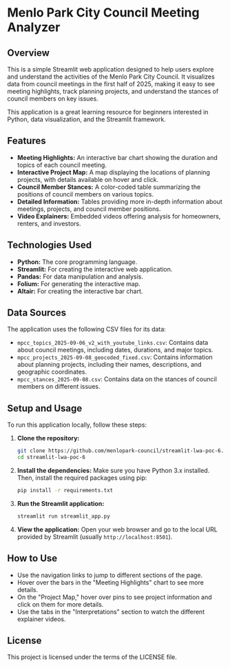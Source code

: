 # Menlo Park City Council Meeting Analyzer

## Overview

This is a simple Streamlit web application designed to help users explore and understand the activities of the Menlo Park City Council. It visualizes data from council meetings in the first half of 2025, making it easy to see meeting highlights, track planning projects, and understand the stances of council members on key issues.

This application is a great learning resource for beginners interested in Python, data visualization, and the Streamlit framework.

## Features

*   **Meeting Highlights:** An interactive bar chart showing the duration and topics of each council meeting.
*   **Interactive Project Map:** A map displaying the locations of planning projects, with details available on hover and click.
*   **Council Member Stances:** A color-coded table summarizing the positions of council members on various topics.
*   **Detailed Information:** Tables providing more in-depth information about meetings, projects, and council member positions.
*   **Video Explainers:** Embedded videos offering analysis for homeowners, renters, and investors.

## Technologies Used

*   **Python:** The core programming language.
*   **Streamlit:** For creating the interactive web application.
*   **Pandas:** For data manipulation and analysis.
*   **Folium:** For generating the interactive map.
*   **Altair:** For creating the interactive bar chart.

## Data Sources

The application uses the following CSV files for its data:

*   `mpcc_topics_2025-09-06_v2_with_youtube_links.csv`: Contains data about council meetings, including dates, durations, and major topics.
*   `mpcc_projects_2025-09-08_geocoded_fixed.csv`: Contains information about planning projects, including their names, descriptions, and geographic coordinates.
*   `mpcc_stances_2025-09-08.csv`: Contains data on the stances of council members on different issues.

## Setup and Usage

To run this application locally, follow these steps:

1.  **Clone the repository:**
    ```bash
    git clone https://github.com/menlopark-council/streamlit-lwa-poc-6.git
    cd streamlit-lwa-poc-6
    ```

2.  **Install the dependencies:**
    Make sure you have Python 3.x installed. Then, install the required packages using pip:
    ```bash
    pip install -r requirements.txt
    ```

3.  **Run the Streamlit application:**
    ```bash
    streamlit run streamlit_app.py
    ```

4.  **View the application:**
    Open your web browser and go to the local URL provided by Streamlit (usually `http://localhost:8501`).

## How to Use

*   Use the navigation links to jump to different sections of the page.
*   Hover over the bars in the "Meeting Highlights" chart to see more details.
*   On the "Project Map," hover over pins to see project information and click on them for more details.
*   Use the tabs in the "Interpretations" section to watch the different explainer videos.

## License

This project is licensed under the terms of the LICENSE file.
